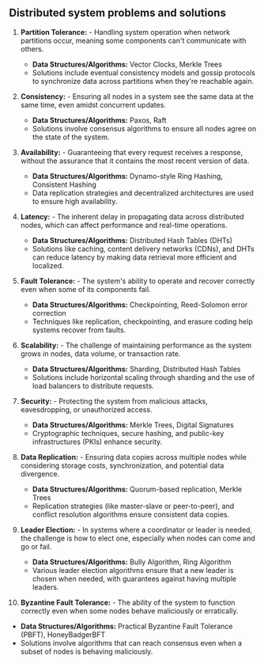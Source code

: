 ## Distributed system problems and solutions

1. **Partition Tolerance:** - Handling system operation when network partitions occur, meaning some components can't communicate with others.
   - **Data Structures/Algorithms:** Vector Clocks, Merkle Trees
   - Solutions include eventual consistency models and gossip protocols to synchronize data across partitions when they're reachable again.

2. **Consistency:** - Ensuring all nodes in a system see the same data at the same time, even amidst concurrent updates.
   - **Data Structures/Algorithms:** Paxos, Raft
   - Solutions involve consensus algorithms to ensure all nodes agree on the state of the system.

3. **Availability:** - Guaranteeing that every request receives a response, without the assurance that it contains the most recent version of data.
   - **Data Structures/Algorithms:** Dynamo-style Ring Hashing, Consistent Hashing
   - Data replication strategies and decentralized architectures are used to ensure high availability.

4. **Latency:** - The inherent delay in propagating data across distributed nodes, which can affect performance and real-time operations.
   - **Data Structures/Algorithms:** Distributed Hash Tables (DHTs)
   - Solutions like caching, content delivery networks (CDNs), and DHTs can reduce latency by making data retrieval more efficient and localized.

5. **Fault Tolerance:** - The system's ability to operate and recover correctly even when some of its components fail.
   - **Data Structures/Algorithms:** Checkpointing, Reed-Solomon error correction
   - Techniques like replication, checkpointing, and erasure coding help systems recover from faults.

6. **Scalability:** - The challenge of maintaining performance as the system grows in nodes, data volume, or transaction rate.
   - **Data Structures/Algorithms:** Sharding, Distributed Hash Tables
   - Solutions include horizontal scaling through sharding and the use of load balancers to distribute requests.

7. **Security:** - Protecting the system from malicious attacks, eavesdropping, or unauthorized access.
   - **Data Structures/Algorithms:** Merkle Trees, Digital Signatures
   - Cryptographic techniques, secure hashing, and public-key infrastructures (PKIs) enhance security.

8. **Data Replication:** - Ensuring data copies across multiple nodes while considering storage costs, synchronization, and potential data divergence.
   - **Data Structures/Algorithms:** Quorum-based replication, Merkle Trees
   - Replication strategies (like master-slave or peer-to-peer), and conflict resolution algorithms ensure consistent data copies.

9. **Leader Election:** - In systems where a coordinator or leader is needed, the challenge is how to elect one, especially when nodes can come and go or fail.
   - **Data Structures/Algorithms:** Bully Algorithm, Ring Algorithm
   - Various leader election algorithms ensure that a new leader is chosen when needed, with guarantees against having multiple leaders.

10. **Byzantine Fault Tolerance:** - The ability of the system to function correctly even when some nodes behave maliciously or erratically.
   - **Data Structures/Algorithms:** Practical Byzantine Fault Tolerance (PBFT), HoneyBadgerBFT
   - Solutions involve algorithms that can reach consensus even when a subset of nodes is behaving maliciously.
